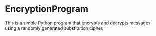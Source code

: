 # EncryptionProgram
This is a simple Python program that encrypts and decrypts messages using a randomly generated substitution cipher.
